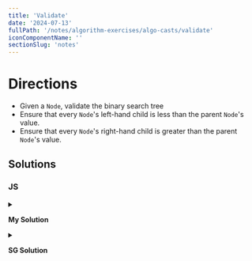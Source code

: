```yaml
---
title: 'Validate'
date: '2024-07-13'
fullPath: '/notes/algorithm-exercises/algo-casts/validate'
iconComponentName: ''
sectionSlug: 'notes'
---
```


# Directions

- Given a `Node`, validate the binary search tree
- Ensure that every `Node`'s left-hand child is less than the parent `Node`'s value.
- Ensure that every `Node`'s right-hand child is greater than the parent `Node`'s value.

## Solutions

### JS

<details>

<summary>

**My Solution**

</summary>

```javascript
class Node {
    constructor(data) {
        this.data = data;
        this.left = null;
        this.right = null;
    }

    insert(data) {
        if (data < this.data && this.left) {
            this.left.insert(data);
        } else if (data < this.data) {
            this.left = new Node(data);
        } else if (data > this.data && this.right) {
            this.right.insert(data);
        } else if (data > this.data) {
            this.right = new Node(data);
        }
    }
}

function isNodeNullish(targetNode) {
    return targetNode == null;
}

function validate(node, min = null, max = null) {
    if ((min != null && node.data < min) || (max != null && node.data > max)) {
        return false;
    }

    if (!isNodeNullish((node.left || {}).data)
        && validate(node.left, (node.left || {}).data, node.data)) {
        return false;
    }

    if (!isNodeNullish((node.right || {}).data)
        && validate(node.right, node.data, (node.right || {}).data)
    ) {
        return false;
    }

    return true;
}
```

</details>

<details>

<summary>

**SG Solution**

</summary>

```javascript
class Node {
    constructor(data) {
        this.data = data;
        this.left = null;
        this.right = null;
    }

    insert(data) {
        if (data < this.data && this.left) {
            this.left.insert(data);
        } else if (data < this.data) {
            this.left = new Node(data);
        } else if (data > this.data && this.right) {
            this.right.insert(data);
        } else if (data > this.data) {
            this.right = new Node(data);
        }
    }
}

function validate(node, min = null, max = null) {
    if (max !== null && node.data > max) {
        return false;
    }

    if (min !== null && node.data < min) {
        return false;
    }

    if (node.left && !validate(node.left, min, node.data)) {
        return false;
    }

    if (node.right && !validate(node.right, node.data, max)) {
        return false;
    }

    return true;
}
```

</details>
